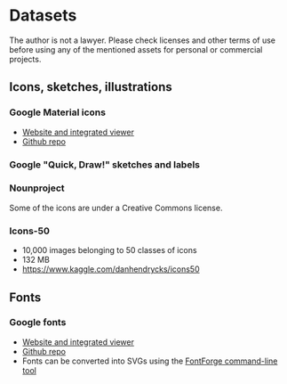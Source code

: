 # Datasets

The author is not a lawyer. Please check licenses and other terms of use before using any of the mentioned assets for personal or commercial projects.

## Icons, sketches, illustrations

### Google Material icons

* [Website and integrated viewer](https://fonts.google.com/icons)
* [Github repo](https://github.com/google/material-design-icons)

### Google "Quick, Draw!" sketches and labels

### Nounproject

Some of the icons are under a Creative Commons license.

### Icons-50

* 10,000 images belonging to 50 classes of icons
* 132 MB
* https://www.kaggle.com/danhendrycks/icons50

## Fonts

### Google fonts

* [Website and integrated viewer](https://fonts.google.com/)
* [Github repo](https://github.com/google/fonts)
* Fonts can be converted into SVGs using the [FontForge command-line tool](https://fontforge.github.io)